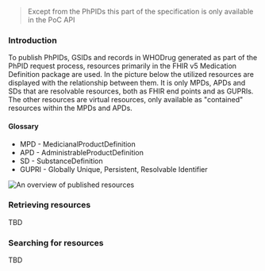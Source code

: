 <blockquote class="stu-note">
<p>Except from the PhPIDs this part of the specification is only available in the PoC API</p>
</blockquote>

### Introduction
To publish PhPIDs, GSIDs and records in WHODrug generated as part of the PhPID request process, resources primarily in the FHIR v5 Medication Definition package are used. In the picture below the utilized resources are displayed with the relationship between them. It is only MPDs, APDs and SDs that are resolvable resources, both as FHIR end points and as GUPRIs. The other resources are virtual resources, only available as "contained" resources within the MPDs and APDs.

#### Glossary
* MPD - MedicianalProductDefinition
* APD - AdministrableProductDefinition
* SD - SubstanceDefinition
* GUPRI - Globally Unique, Persistent, Resolvable Identifier

<img src="Publishing.png" alt="An overview of published resources"/>
<br clear="all"/>

### Retrieving resources
TBD

### Searching for resources
TBD
